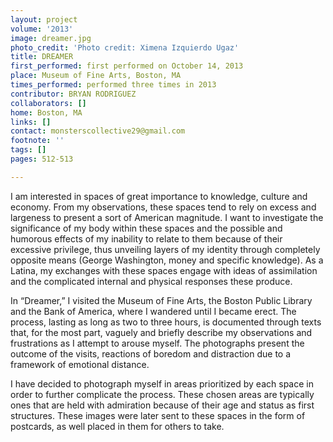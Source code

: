 ```yaml
---
layout: project
volume: '2013'
image: dreamer.jpg
photo_credit: 'Photo credit: Ximena Izquierdo Ugaz'
title: DREAMER
first_performed: first performed on October 14, 2013
place: Museum of Fine Arts, Boston, MA
times_performed: performed three times in 2013
contributor: BRYAN RODRIGUEZ
collaborators: []
home: Boston, MA
links: []
contact: monsterscollective29@gmail.com
footnote: ''
tags: []
pages: 512-513

---
```


I am interested in spaces of great importance to knowledge, culture and economy. From my observations, these spaces tend to rely on excess and largeness to present a sort of American magnitude. I want to investigate the significance of my body within these spaces and the possible and humorous effects of my inability to relate to them because of their excessive privilege, thus unveiling layers of my identity through completely opposite means (George Washington, money and specific knowledge). As a Latina, my exchanges with these spaces engage with ideas of assimilation and the complicated internal and physical responses these produce.

In “Dreamer,” I visited the Museum of Fine Arts, the Boston Public Library and the Bank of America, where I wandered until I became erect. The process, lasting as long as two to three hours, is documented through texts that, for the most part, vaguely and briefly describe my observations and frustrations as I attempt to arouse myself. The photographs present the outcome of the visits, reactions of boredom and distraction due to a framework of emotional distance.

I have decided to photograph myself in areas prioritized by each space in order to further complicate the process. These chosen areas are typically ones that are held with admiration because of their age and status as first structures. These images were later sent to these spaces in the form of postcards, as well placed in them for others to take.
